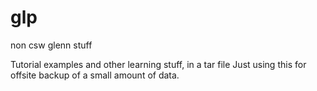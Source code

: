 
# glp
non csw glenn stuff

Tutorial examples and other learning stuff, in a tar file
Just using this for offsite backup of a small amount of data.
